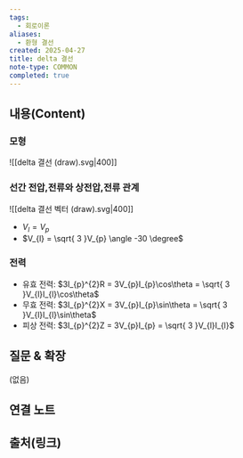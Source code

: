 ```yaml
---
tags:
  - 회로이론
aliases:
  - 환형 결선
created: 2025-04-27
title: delta 결선
note-type: COMMON
completed: true
---
```


## 내용(Content)

### 모형

![[delta 결선 (draw).svg|400]]

### 선간 전압,전류와 상전압,전류 관계

![[delta 결선 벡터 (draw).svg|400]]

- $V_{l} = V_{p}$
- $V_{l} = \sqrt{ 3 }V_{p} \angle -30 \degree$

### 전력

- 유효 전력: $3I_{p}^{2}R = 3V_{p}I_{p}\cos\theta = \sqrt{ 3 }V_{l}I_{l}\cos\theta$
- 무효 전력: $3I_{p}^{2}X = 3V_{p}I_{p}\sin\theta = \sqrt{ 3 }V_{l}I_{l}\sin\theta$
- 피상 전력: $3I_{p}^{2}Z = 3V_{p}I_{p} = \sqrt{ 3 }V_{l}I_{l}$


## 질문 & 확장

(없음)

## 연결 노트

## 출처(링크)

